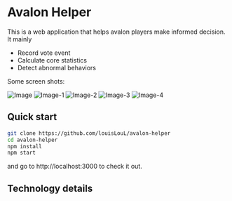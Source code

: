 # Avalon Helper
This is a web application that helps avalon players make informed decision. It mainly
- Record vote event
- Calculate core statistics 
- Detect abnormal behaviors

Some screen shots:


![Image](https://user-images.githubusercontent.com/32419791/70096823-faf8c680-15f5-11ea-8313-1fc19af464e8.png)
![Image-1](https://user-images.githubusercontent.com/32419791/70096830-ff24e400-15f5-11ea-8005-cf167976a9aa.png)
![Image-2](https://user-images.githubusercontent.com/32419791/70096834-00eea780-15f6-11ea-857c-5d69f90fa37d.png)
![Image-3](https://user-images.githubusercontent.com/32419791/70096839-021fd480-15f6-11ea-83bb-a0b7f5aaf599.png)
![Image-4](https://user-images.githubusercontent.com/32419791/70096844-03e99800-15f6-11ea-9371-3bb5d76823ba.png)

## Quick start
```bash
git clone https://github.com/louisLouL/avalon-helper
cd avalon-helper
npm install
npm start
```
and go to http://localhost:3000 to check it out.

## Technology details
